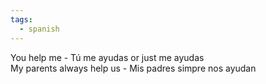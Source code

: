 ```yaml
---
tags:
  - spanish
---
```


You help me - Tú me ayudas or just me ayudas  
My parents always help us - Mis padres simpre nos ayudan
